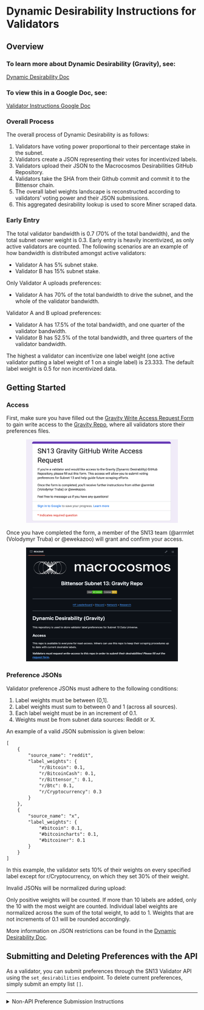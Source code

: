 # Dynamic Desirability Instructions for Validators

## Overview

### To learn more about Dynamic Desirability (Gravity), see:
[Dynamic Desirability Doc](https://github.com/macrocosm-os/data-universe/blob/gravity/docs/dynamic_desirability.md)

### To view this in a Google Doc, see:
[Validator Instructions Google Doc](https://docs.google.com/document/d/1fVOtbeGfxHUcRqhedW3nqUfHHybvnj9RYgKur9lwiXA/edit?usp=sharing)

### Overall Process

The overall process of Dynamic Desirability is as follows:

1. Validators have voting power proportional to their percentage stake in the subnet.
2. Validators create a JSON representing their votes for incentivized labels.
3. Validators upload their JSON to the Macrocosmos Desirabilities GitHub Repository.
4. Validators take the SHA from their Github commit and commit it to the Bittensor chain.
5. The overall label weights landscape is reconstructed according to validators’ voting power and their JSON submissions.
6. This aggregated desirability lookup is used to score Miner scraped data.

### Early Entry

The total validator bandwidth is 0.7 (70% of the total bandwidth), and the total subnet owner weight is 0.3. Early entry is heavily incentivized, as only active validators are counted. The following scenarios are an example of how bandwidth is distributed amongst active validators:

- Validator A has 5% subnet stake.
- Validator B has 15% subnet stake. 

Only Validator A uploads preferences:
- Validator A has 70% of the total bandwidth to drive the subnet, and the whole of the validator bandwidth. 

Validator A and B upload preferences:
- Validator A has 17.5% of the total bandwidth, and one quarter of the validator bandwidth.
- Validator B has 52.5% of the total bandwidth, and three quarters of the validator bandwidth.

The highest a validator can incentivize one label weight (one active validator putting a label weight of 1 on a single label) is 23.333. The default label weight is 0.5 for non incentivized data.


## Getting Started

### Access

First, make sure you have filled out the [Gravity Write Access Request Form](https://forms.gle/ZJQMC6rwYY4ZWyfU7) to gain write access to the [Gravity Repo](https://github.com/macrocosm-os/gravity), where all validators store their preferences files. 

<p align="center">
  <img src="/assets/access_1.png" width="400" height="220">
</p>

Once you have completed the form, a member of the SN13 team (@arrmlet (Volodymyr Truba) or @ewekazoo) will grant and confirm your access. 

<p align="center">
  <img src="/assets/access_2.png" width="400" height="300">
</p>

### Preference JSONs

Validator preference JSONs must adhere to the following conditions:
1. Label weights must be between (0,1].
2. Label weights must sum to between 0 and 1 (across all sources).
3. Each label weight must be in an increment of 0.1.
4. Weights must be from subnet data sources: Reddit or X.

An example of a valid JSON submission is given below:
```
[
    {
        "source_name": "reddit",
        "label_weights": {
            "r/Bitcoin": 0.1,
            "r/BitcoinCash": 0.1,
            "r/Bittensor_": 0.1,
            "r/Btc": 0.1,
            "r/Cryptocurrency": 0.3
        }
    },
    {
        "source_name": "x",
        "label_weights": {
            "#bitcoin": 0.1,
            "#bitcoincharts": 0.1,
            "#bitcoiner": 0.1
        }
    }
]
```

In this example, the validator sets 10% of their weights on every specified label except for r/Cryptocurrency, on which they set 30% of their weight. 

Invalid JSONs will be normalized during upload:

Only positive weights will be counted.
If more than 10 labels are added, only the 10 with the most weight are counted. 
Individual label weights are normalized across the sum of the total weight, to add to 1.
Weights that are not increments of 0.1 will be rounded accordingly.

More information on JSON restrictions can be found in the [Dynamic Desirability Doc](https://github.com/macrocosm-os/data-universe/blob/gravity/docs/dynamic_desirability.md).

## Submitting and Deleting Preferences with the API

As a validator, you can submit preferences through the SN13 Validator API using the `set_desirabilities` endpoint. To delete current preferences, simply submit an empty list `[]`.

---

<details>
  <summary>
    Non-API Preference Submission Instructions
  </summary>

  
### Creating a `my_preferences.json`

An alternative to manually creating a JSON preferences file is using the [`json_maker.ipynb`](https://colab.research.google.com/drive/1bc6OWAZ8EbKEGtc1Bnt5D_kJVKmcDo1K?usp=sharing) provided in Google Colab.

<p align="center">
  <img src="/assets/creating_1.png" width="400" height="300">
</p>

Running the notebook through either Google Colab (with a Google account) or after downloading it locally will start a small JSON making tool that allows you to create a preferences file. 

<p align="center">
  <img src="/assets/creating_2.png" width="400" height="200">
</p>

When adding from different sources, make sure to begin the label with the correct prefix (“r/” for Reddit and “#” for X). After adding a label to a source, the output will show as below:

<p align="center">
  <img src="/assets/creating_3.png" width="300" height="300">
</p>

Pressing finalize will output your current preferences to `my_preferences.json`.

<p align="center">
  <img src="/assets/creating_4.png" width="280" height="300">
</p>

If you are running the notebook from Google Colab, make sure to save `my_preferences.json` locally, for use in the upload script. 

## Uploading Desirabilities

### desirability_uploader.py

This file provides functionality for validators to upload their `my_preferences.json` file onto the Preferences Github and use the associated Github SHA to make a commit to the chain. These can then be retrieved any time from the chain using `desirability_retrieval.py`.

To run the script, you will need the following arguments:
- `--wallet`
    - The name of your selected Bittensor wallet. 
- `--hotkey`
    - The name of your selected Bittensor hotkey.
- `--network`
    - The subtensor network.
- `--netuid`
    - For all uses on SN13, 13. 
- `--file_path`
    - This is the path to the preferences JSON file that will be uploaded to the shared repository and pushed to the chain. 

Example Input:
```
python dynamic_desirability/desirability_uploader.py --wallet YOUR_WALLET_NAME --hotkey YOUR_HOTKEY_NAME --network finney --netuid 13 --file_path YOUR_FILE_PATH
```

After running the script, your my_preferences.json will be uploaded to the Gravity Github Repo, and the associated SHA will be committed to the chain. Once this has finished, your preferences will be available for retrieval at any time. 

### Current Restrictions

Chain uploads are limited to once every 20 minutes. This is due to the chain commit hash limitations. 

Currently, all validators retrieve the latest updated preferences from the chain every 24 hours. In the future, this frequency will be increased to greater reflect real-time updates.

### Deleting Desirabilities

To delete your desirabilities, simply upload an empty JSON file. Uploading an empty JSON will remove your vote from the pool.

## Retrieving Desirabilities

### desirability_retrieval.py

This file provides functionality for miners and validators to retrieve the current state of aggregated validator and subnet preferences from the chain. This is done through automatic timed updates when validators are running - there is no need to manually run the script. 

`run_retrieval()` outputs the aggregate label weights to total.json and also returns them as a DataDesirabilityLookup object with a default scale factor of 0.5.

This script is called from [`validator.py`](https://github.com/macrocosm-os/data-universe/blob/gravity/neurons/validator.py#L123) once every 24 hours at 12 am (midnight) UTC and on a new validator run. The update frequency will be increased in later versions to better reflect real-time updates. Validator logs will be shown in wandb.

Update:

![Alt text](/assets/retrieval_1.png)

No Update:

![Alt text](/assets/retrieval_2.png)
![Alt text](/assets/retrieval_3.png)

Miners can also choose to retrieve the updated desirability lookup every day. This is done by setting the `--gravity` flag. See [`neurons/config.py`](../neurons/config.py) and [`neurons/miner.py`](../neurons/miner.py) for code references. 

</details>
